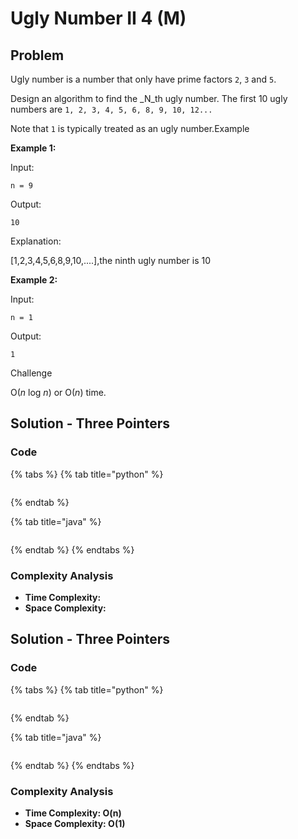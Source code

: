 # Ugly Number II 4 \(M\)

## Problem

Ugly number is a number that only have prime factors `2`, `3` and `5`.

Design an algorithm to find the _N_th ugly number. The first 10 ugly numbers are `1, 2, 3, 4, 5, 6, 8, 9, 10, 12...`

Note that `1` is typically treated as an ugly number.Example

**Example 1:**

Input:

```text
n = 9
```

Output:

```text
10
```

Explanation:

\[1,2,3,4,5,6,8,9,10,....\],the ninth ugly number is 10

**Example 2:**

Input:

```text
n = 1
```

Output:

```text
1
```

Challenge

O\(_n_ log _n_\) or O\(_n_\) time.

## Solution - Three Pointers

### Code

{% tabs %}
{% tab title="python" %}
```python

```
{% endtab %}

{% tab title="java" %}
```

```
{% endtab %}
{% endtabs %}

### Complexity Analysis

* **Time Complexity:**
* **Space Complexity:**

## Solution - Three Pointers

### Code

{% tabs %}
{% tab title="python" %}
```python

```
{% endtab %}

{% tab title="java" %}
```

```
{% endtab %}
{% endtabs %}

### Complexity Analysis

* **Time Complexity: O\(n\)**
* **Space Complexity: O\(1\)**

